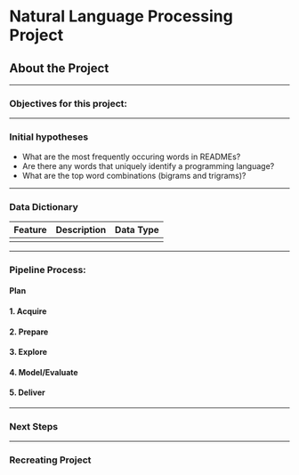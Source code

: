 # Natural Language Processing Project 

## About the Project

****


### Objectives for this project:


**** 

### Initial hypotheses
- What are the most frequently occuring words in READMEs?
- Are there any words that uniquely identify a programming language?
- What are the top word combinations (bigrams and trigrams)?

****

### Data Dictionary

Feature      | Description   | Data Type
------------ | ------------- | ------------
 |  | 
 

****

### Pipeline Process:

#### Plan


#### 1. Acquire


#### 2. Prepare


#### 3. Explore


#### 4. Model/Evaluate


#### 5. Deliver


****
### Next Steps


****

### Recreating Project

